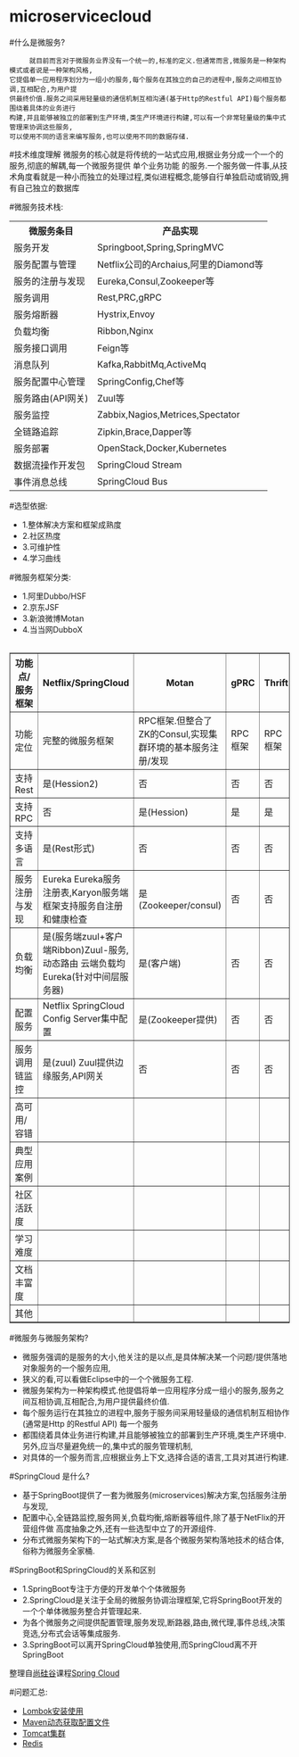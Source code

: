 # microservicecloud


#什么是微服务?
	
	     就目前而言对于微服务业界没有一个统一的,标准的定义.但通常而言,微服务是一种架构模式或者说是一种架构风格,
	它提倡单一应用程序划分为一组小的服务,每个服务在其独立的自己的进程中,服务之间相互协调,互相配合,为用户提
	供最终价值.服务之间采用轻量级的通信机制互相沟通(基于Http的Restful API)每个服务都围绕着具体的业务进行
	构建,并且能够被独立的部署到生产环境,类生产环境进行构建,可以有一个非常轻量级的集中式管理来协调这些服务,
	可以使用不同的语言来编写服务,也可以使用不同的数据存储.


#技术维度理解
	      微服务的核心就是将传统的一站式应用,根据业务分成一个一个的服务,彻底的解耦,每一个微服务提供 单个业务功能
	 的服务.一个服务做一件事,从技术角度看就是一种小而独立的处理过程,类似进程概念,能够自行单独启动或销毁,拥
	有自己独立的数据库

#微服务技术栈:

<table  align="center">
	<tr>
		<th>微服务条目</th>
		<th>产品实现</th>
	<tr>
	<tr>
		<td>服务开发</td>
		<td>Springboot,Spring,SpringMVC</td>
	</tr>
	<tr>
		<td>服务配置与管理</td>
		<td>Netflix公司的Archaius,阿里的Diamond等</td>
	</tr>
	<tr>
		<td>服务的注册与发现</td>
		<td>Eureka,Consul,Zookeeper等</td>
	</tr>
	<tr>
		<td>服务调用</td>
		<td>Rest,PRC,gRPC</td>
	</tr>
	<tr>
		<td>服务熔断器</td>
		<td>Hystrix,Envoy</td>
	</tr>
	<tr>
		<td>负载均衡</td>
		<td>Ribbon,Nginx</td>
	</tr>
	<tr>
		<td>服务接口调用</td>
		<td>Feign等</td>
	</tr>
	<tr>
		<td>消息队列</td>
		<td>Kafka,RabbitMq,ActiveMq</td>
	</tr>
	<tr>
		<td>服务配置中心管理</td>
		<td>SpringConfig,Chef等</td>
	</tr>
	<tr>
		<td>服务路由(API网关)</td>
		<td>Zuul等</td>
	</tr>
	<tr>
		<td>服务监控</td>
		<td>Zabbix,Nagios,Metrices,Spectator</td>
	</tr>
	<tr>
		<td>全链路追踪</td>
		<td>Zipkin,Brace,Dapper等</td>
	</tr>
	<tr>
		<td>服务部署</td>
		<td>OpenStack,Docker,Kubernetes</td>
	</tr>
	<tr>
		<td>数据流操作开发包</td>
		<td>SpringCloud Stream</td>
	</tr>
	<tr>
		<td>事件消息总线</td>
		<td>SpringCloud Bus</td>
	</tr>
	
<table>

 
#选型依据:
 *	1.整体解决方案和框架成熟度
 *	2.社区热度
 *  3.可维护性
 *  4.学习曲线
 
#微服务框架分类:
 *  1.阿里Dubbo/HSF
 *  2.京东JSF
 *  3.新浪微博Motan
 *  4.当当网DubboX
 

<table border="1"  style="border-collapse:collapse;">
  <tr>
    <th>功能点/服务框架</th>
    <th>Netflix/SpringCloud</th>
    <th>Motan</th>
    <th>gPRC</th>
    <th>Thrift</th>
    <th>Dubbo/DubboX</th>
  </tr>
  <tr>	
    <td>功能定位</td>
    <td>完整的微服务框架</td>
    <td>RPC框架.但整合了ZK的Consul,实现集群环境的基本服务注册/发现 </td>
    <td>RPC框架</td>
    <td>RPC框架</td>
    <td>服务框架</td>
  </tr>
  <tr>
    <td>支持Rest	</td>
    <td>是(Hession2)	</td>
    <td>否</td>
    <td>否</td>
    <td>否</td>
    <td>否</td>
  <tr>							  		  			
    <td>支持RPC</td>
    <td>否</td>
    <td>是(Hession)</td>
    <td>是</td>
    <td>是</td>
    <td>是</td>
  </tr>
  <tr>							  		  			
    <td>支持多语言</td>
    <td>是(Rest形式)</td>
    <td>否</td>
    <td>否</td>
    <td>否</td>
    <td>否</td>
  </tr>
  <tr>							  		  			
    <td>服务注册与发现</td>
    <td>Eureka Eureka服务注册表,Karyon服务端框架支持服务自注册和健康检查</td>
    <td>是(Zookeeper/consul)</td>
    <td>否</td>
    <td>否</td>
    <td>是</td>
  </tr>
    <tr>							  		  			
    <td>负载均衡</td>
    <td>是(服务端zuul+客户端Ribbon)Zuul-服务,动态路由 云端负载均Eureka(针对中间层服务器) </td>
    <td>是(客户端)</td>
    <td>否</td>
    <td>否</td>
    <td>是(客户端)</td>
  </tr>
  <tr>							  		  			
    <td>配置服务</td>
    <td>Netflix SpringCloud Config Server集中配置</td>
    <td>是(Zookeeper提供)</td>
    <td>否</td>
    <td>否</td>
    <td>否</td>
  </tr>
    <tr>							  		  			
    <td>服务调用链监控</td>
    <td>是(zuul) Zuul提供边缘服务,API网关</td>
    <td>否</td>
    <td>否</td>
    <td>否</td>
    <td>否</td>
  </tr>
  <tr>							  		  			
    <td>高可用/容错</td>
    <td></td>
    <td></td>
    <td></td>
    <td></td>
    <td></td>
  </tr>
  <tr>							  		  			
    <td>典型应用案例</td>
    <td></td>
    <td></td>
    <td></td>
    <td></td>
    <td></td>
  </tr>
   <tr>							  		  			
    <td>社区活跃度</td>
    <td></td>
    <td></td>
    <td></td>
    <td></td>
    <td></td>
  </tr>
   <tr>							  		  			
    <td>学习难度</td>
    <td></td>
    <td></td>
    <td></td>
    <td></td>
    <td></td>
  </tr>
  <tr>							  		  			
    <td>文档丰富度</td>
    <td></td>
    <td></td>
    <td></td>
    <td></td>
    <td></td>
  </tr>
  <tr>							  		  			
    <td>其他</td>
    <td></td>
    <td></td>
    <td></td>
    <td></td>
    <td></td>
  </tr>
  
</table>
 

#微服务与微服务架构?
 *  微服务强调的是服务的大小,他关注的是以点,是具体解决某一个问题/提供落地对象服务的一个服务应用,
 *  狭义的看,可以看做Eclipse中的一个个微服务工程.
 *  微服务架构为一种架构模式.他提倡将单一应用程序分成一组小的服务,服务之间互相协调,互相配合,为用户提供最终价值.
 *  每个服务运行在其独立的进程中,服务于服务间采用轻量级的通信机制互相协作(通常是Http 的Restful API) 每一个服务
 *  都围绕着具体业务进行构建,并且能够被独立的部署到生产环境,类生产环境中.另外,应当尽量避免统一的,集中式的服务管理机制,
 *  对具体的一个服务而言,应根据业务上下文,选择合适的语言,工具对其进行构建.

#SpringCloud 是什么?
 * 基于SpringBoot提供了一套为微服务(microservices)解决方案,包括服务注册与发现,
 * 配置中心,全链路监控,服务网关,负载均衡,熔断器等组件,除了基于NetFlix的开营组件做 高度抽象之外,还有一些选型中立了的开源组件.
 * 分布式微服务架构下的一站式解决方案,是各个微服务架构落地技术的结合体,俗称为微服务全家桶.

#SpringBoot和SpringCloud的关系和区别
 * 1.SpringBoot专注于方便的开发单个个体微服务
 * 2.SpringCloud是关注于全局的微服务协调治理框架,它将SpringBoot开发的一个个单体微服务整合并管理起来.
 * 为各个微服务之间提供配置管理,服务发现,断路器,路由,微代理,事件总线,决策竞选,分布式会话等集成服务.
 * 3.SpringBoot可以离开SpringCloud单独使用,而SpringCloud离不开SpringBoot
 
 
 
 整理自[尚硅谷](http://www.atguigu.com/)课程[Spring Cloud](http://www.gulixueyuan.com/course/246)

#问题汇总:
<ul>
	<li><a href="https://github.com/wang125631/microservice/blob/master/microservice-api/Lombok.md">Lombok安装使用</a></li>
	<li><a href="https://github.com/wang125631/microservice/blob/master/microservice-api/Maven-proflie.md">Maven动态获取配置文件</a></li>
	<li><a href="https://github.com/wang125631/microservice/blob/master/microservice-api/Tomcat-Cluster.md">Tomcat集群</a></li>
	<li><a href="https://github.com/wang125631/microservice/blob/master/microservice-api/Redis.md">Redis</a></li>
</ul>